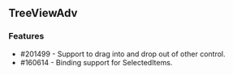 ## TreeViewAdv

### Features

* \#201499 - Support to drag into and drop out of other control.
* \#160614 - Binding support for SelectedItems.
